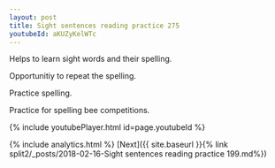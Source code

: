```yaml
---
layout: post
title: Sight sentences reading practice 275
youtubeId: aKUZyKelWTc
---
```

 
 
Helps to learn sight words and their spelling.

Opportunitiy to repeat the spelling. 

Practice spelling. 
 
Practice for spelling bee competitions. 
 
{% include youtubePlayer.html id=page.youtubeId %}
 
 
{% include analytics.html %} 
[Next]({{ site.baseurl }}{% link  split2/_posts/2018-02-16-Sight sentences reading practice 199.md%})
 
